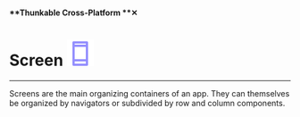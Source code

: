 #### **Thunkable Cross-Platform **✕

# Screen ![](/assets/iOSviewIconScreen.png)

---

Screens are the main organizing containers of an app. They can themselves be organized by navigators or subdivided by row and column components.

